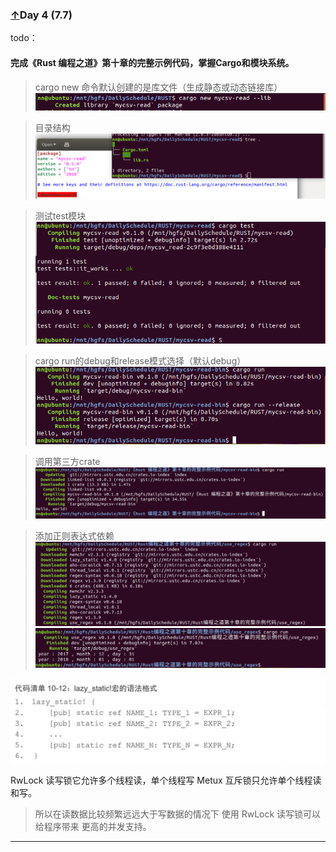 <span id="5"></span>
### [↑](#TOC)Day 4 (7.7)    

todo：

#### 完成《Rust 编程之道》第十章的完整示例代码，掌握Cargo和模块系统。
> cargo new 命令默认创建的是库文件（生成静态或动态链接库）  
![](pics/1.png)

> 目录结构  
![](pics/2.png)  

> 测试test模块  
![](pics/3.png)

> cargo run的debug和release模式选择（默认debug）  
![](pics/4.png) 

> 调用第三方crate  
![](pics/5.png)

> 添加正则表达式依赖  
![](pics/7.png)
![](pics/6.png)

<span id="lazy_static"></span>
![](pics/9.png)  



RwLock 读写锁它允许多个线程读，单个线程写
Metux 互斥锁只允许单个线程读和写。
> 所以在读数据比较频繁远远大于写数据的情况下 使用 RwLock 读写锁可以给程序带来
更高的并发支持。
---